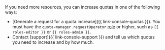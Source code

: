 If you need more resources, you can increase quotas in one of the following ways:

* [Generate a request for a quota increase]({{ link-console-quotas }}). You must have the `quota-manager.requestOperator` [role](../iam/roles-reference.md#quota-manager-requestoperator) or higher, such as `{{ roles-editor }}` or `{{ roles-admin }}`.
* Contact [support]({{ link-console-support }}) and tell us which quotas you need to increase and by how much.
